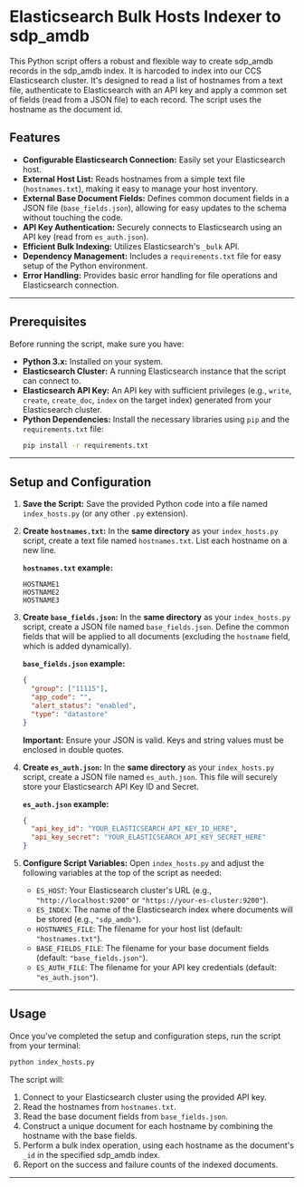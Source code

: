 # Elasticsearch Bulk Hosts Indexer to sdp_amdb

This Python script offers a robust and flexible way to create sdp_amdb records in the sdp_amdb index. It is harcoded to index into our CCS Elasticsearch cluster. It's designed to read a list of hostnames from a text file, authenticate to Elasticsearch with an API key and apply a common set of fields (read from a JSON file) to each record. The script uses the hostname as the document id.

## Features

* **Configurable Elasticsearch Connection:** Easily set your Elasticsearch host.
* **External Host List:** Reads hostnames from a simple text file (`hostnames.txt`), making it easy to manage your host inventory.
* **External Base Document Fields:** Defines common document fields in a JSON file (`base_fields.json`), allowing for easy updates to the schema without touching the code.
* **API Key Authentication:** Securely connects to Elasticsearch using an API key (read from `es_auth.json`).
* **Efficient Bulk Indexing:** Utilizes Elasticsearch's `_bulk` API.
* **Dependency Management:** Includes a `requirements.txt` file for easy setup of the Python environment.
* **Error Handling:** Provides basic error handling for file operations and Elasticsearch connection.

---

## Prerequisites

Before running the script, make sure you have:

* **Python 3.x:** Installed on your system.
* **Elasticsearch Cluster:** A running Elasticsearch instance that the script can connect to.
* **Elasticsearch API Key:** An API key with sufficient privileges (e.g., `write`, `create`, `create_doc`, `index` on the target index) generated from your Elasticsearch cluster.
* **Python Dependencies:** Install the necessary libraries using `pip` and the `requirements.txt` file:
    ```bash
    pip install -r requirements.txt
    ```

---

## Setup and Configuration

1.  **Save the Script:**
    Save the provided Python code into a file named `index_hosts.py` (or any other `.py` extension).

2.  **Create `hostnames.txt`:**
    In the **same directory** as your `index_hosts.py` script, create a text file named `hostnames.txt`. List each hostname on a new line.

    **`hostnames.txt` example:**
    ```
    HOSTNAME1
    HOSTNAME2
    HOSTNAME3
    ```

3.  **Create `base_fields.json`:**
    In the **same directory** as your `index_hosts.py` script, create a JSON file named `base_fields.json`. Define the common fields that will be applied to all documents (excluding the `hostname` field, which is added dynamically).

    **`base_fields.json` example:**
    ```json
    {
      "group": ["11115"],
      "app_code": "",
      "alert_status": "enabled",
      "type": "datastore"
    }
    ```
    **Important:** Ensure your JSON is valid. Keys and string values must be enclosed in double quotes.

4.  **Create `es_auth.json`:**
    In the **same directory** as your `index_hosts.py` script, create a JSON file named `es_auth.json`. This file will securely store your Elasticsearch API Key ID and Secret.

    **`es_auth.json` example:**
    ```json
    {
      "api_key_id": "YOUR_ELASTICSEARCH_API_KEY_ID_HERE",
      "api_key_secret": "YOUR_ELASTICSEARCH_API_KEY_SECRET_HERE"
    }
    ```

5.  **Configure Script Variables:**
    Open `index_hosts.py` and adjust the following variables at the top of the script as needed:

    * `ES_HOST`: Your Elasticsearch cluster's URL (e.g., `"http://localhost:9200"` or `"https://your-es-cluster:9200"`).
    * `ES_INDEX`: The name of the Elasticsearch index where documents will be stored (e.g., `"sdp_amdb"`).
    * `HOSTNAMES_FILE`: The filename for your host list (default: `"hostnames.txt"`).
    * `BASE_FIELDS_FILE`: The filename for your base document fields (default: `"base_fields.json"`).
    * `ES_AUTH_FILE`: The filename for your API key credentials (default: `"es_auth.json"`).

---

## Usage

Once you've completed the setup and configuration steps, run the script from your terminal:

```bash
python index_hosts.py
```

The script will:

1.  Connect to your Elasticsearch cluster using the provided API key.
2.  Read the hostnames from `hostnames.txt`.
3.  Read the base document fields from `base_fields.json`.
4.  Construct a unique document for each hostname by combining the hostname with the base fields.
5.  Perform a bulk index operation, using each hostname as the document's `_id` in the specified sdp_amdb index.
6.  Report on the success and failure counts of the indexed documents.

---

